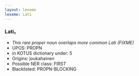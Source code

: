 ```yaml
---
layout: lexeme
lexeme: Lati
---
```


###  Lati₁

* _This rare proper noun overlaps more common *Lati* (FIXME)_
* UPOS:  PROPN
* in KOTUS dictionary under:  5
* Origins: joukahainen 
* Possible NER class:  FIRST
* Blacklisted:  PROPN-BLOCKING

